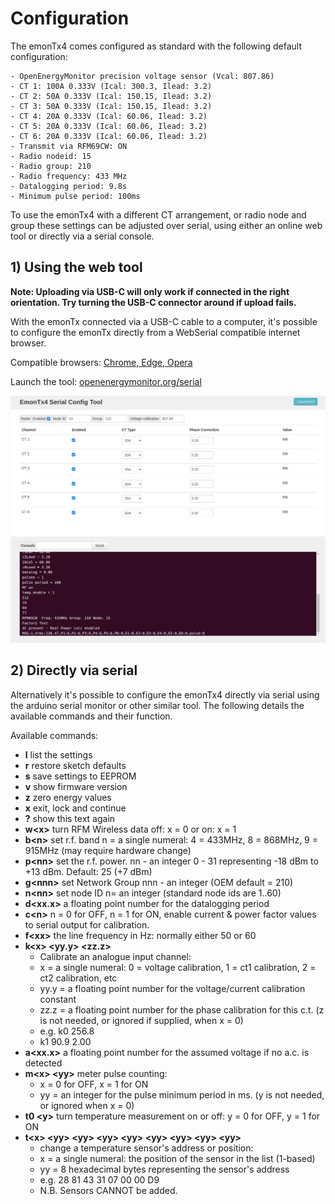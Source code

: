 # Configuration

The emonTx4 comes configured as standard with the following default configuration:

```
- OpenEnergyMonitor precision voltage sensor (Vcal: 807.86)
- CT 1: 100A 0.333V (Ical: 300.3, Ilead: 3.2)
- CT 2: 50A 0.333V (Ical: 150.15, Ilead: 3.2)
- CT 3: 50A 0.333V (Ical: 150.15, Ilead: 3.2)
- CT 4: 20A 0.333V (Ical: 60.06, Ilead: 3.2)
- CT 5: 20A 0.333V (Ical: 60.06, Ilead: 3.2)
- CT 6: 20A 0.333V (Ical: 60.06, Ilead: 3.2)
- Transmit via RFM69CW: ON
- Radio nodeid: 15
- Radio group: 210
- Radio frequency: 433 MHz
- Datalogging period: 9.8s 
- Minimum pulse period: 100ms
```

To use the emonTx4 with a different CT arrangement, or radio node and group these settings can be adjusted over serial, using either an online web tool or directly via a serial console.

## 1) Using the web tool

**Note: Uploading via USB-C will only work if connected in the right orientation. Try turning the USB-C connector around if upload fails.** 

With the emonTx connected via a USB-C cable to a computer, it's possible to configure the emonTx directly from a WebSerial compatible internet browser. 

Compatible browsers: [Chrome, Edge, Opera](https://developer.mozilla.org/en-US/docs/Web/API/Web_Serial_API#browser_compatibility)

Launch the tool: [openenergymonitor.org/serial](https://openenergymonitor.org/serial/)

![emontx_webserial.png](img/emontx_webserial.png)

## 2) Directly via serial

Alternatively it's possible to configure the emonTx4 directly via serial using the arduino serial monitor or other similar tool. 
The following details the available commands and their function.

Available commands:

- **l** list the settings
- **r** restore sketch defaults
- **s** save settings to EEPROM
- **v** show firmware version
- **z** zero energy values
- **x** exit, lock and continue
- **?** show this text again
- **w\<x\>** turn RFM Wireless data off: x = 0 or on: x = 1
- **b\<n\>** set r.f. band n = a single numeral: 4 = 433MHz, 8 = 868MHz, 9 = 915MHz (may require hardware change)
- **p\<nn\>** set the r.f. power. nn - an integer 0 - 31 representing -18 dBm to +13 dBm. Default: 25 (+7 dBm)
- **g\<nnn\>** set Network Group nnn - an integer (OEM default = 210)
- **n\<nn\>** set node ID n= an integer (standard node ids are 1..60)
- **d\<xx.x\>** a floating point number for the datalogging period
- **c\<n\>** n = 0 for OFF, n = 1 for ON, enable current & power factor values to serial output for calibration.
- **f\<xx\>** the line frequency in Hz: normally either 50 or 60
- **k\<x\> \<yy.y\> \<zz.z\>**
  - Calibrate an analogue input channel:
  - x = a single numeral: 0 = voltage calibration, 1 = ct1 calibration, 2 = ct2 calibration, etc
  - yy.y = a floating point number for the voltage/current calibration constant
  - zz.z = a floating point number for the phase calibration for this c.t. (z is not needed, or ignored if supplied, when x = 0)
  - e.g. k0 256.8
  - k1 90.9 2.00
- **a\<xx.x\>** a floating point number for the assumed voltage if no a.c. is detected
- **m\<x\> \<yy\>** meter pulse counting: 
  - x = 0 for OFF, x = 1 for ON
  - yy = an integer for the pulse minimum period in ms. (y is not needed, or ignored when x = 0)
- **t0 \<y\>** turn temperature measurement on or off: y = 0 for OFF, y = 1 for ON
- **t\<x\> \<yy\> \<yy\> \<yy\> \<yy\> \<yy\> \<yy\> \<yy\> \<yy\>**
  - change a temperature sensor's address or position:
  - x = a single numeral: the position of the sensor in the list (1-based)
  - yy = 8 hexadecimal bytes representing the sensor's address
  - e.g. 28 81 43 31 07 00 00 D9
  - N.B. Sensors CANNOT be added.

